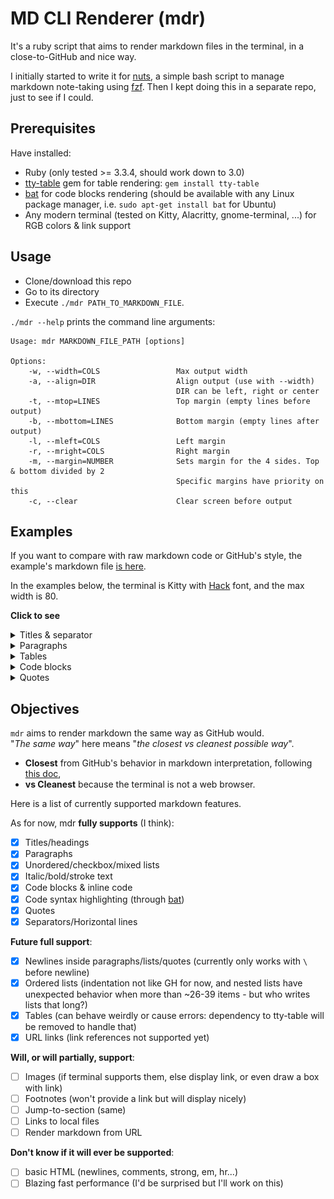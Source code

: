 # MD CLI Renderer (mdr)

It's a ruby script that aims to render markdown files in the terminal, in a close-to-GitHub and nice way.

I initially started to write it for [nuts](https://github.com/ocgg/nuts), a simple bash script to manage markdown note-taking using [fzf](https://github.com/fuzzy-finder/fzf). Then I kept doing this in a separate repo, just to see if I could.

## Prerequisites

Have installed:

- Ruby (only tested >= 3.3.4, should work down to 3.0)
- [tty-table](https://github.com/piotrmurach/tty-table) gem for table rendering: `gem install tty-table`
- [bat](https://github.com/sharkdp/bat) for code blocks rendering (should be available with any Linux package manager, i.e. `sudo apt-get install bat` for Ubuntu)
- Any modern terminal (tested on Kitty, Alacritty, gnome-terminal, ...) for RGB colors & link support

## Usage

- Clone/download this repo
- Go to its directory
- Execute `./mdr PATH_TO_MARKDOWN_FILE`.

`./mdr --help` prints the command line arguments:

```
Usage: mdr MARKDOWN_FILE_PATH [options]

Options:
    -w, --width=COLS                 Max output width
    -a, --align=DIR                  Align output (use with --width)
                                     DIR can be left, right or center
    -t, --mtop=LINES                 Top margin (empty lines before output)
    -b, --mbottom=LINES              Bottom margin (empty lines after output)
    -l, --mleft=COLS                 Left margin
    -r, --mright=COLS                Right margin
    -m, --margin=NUMBER              Sets margin for the 4 sides. Top & bottom divided by 2
                                     Specific margins have priority on this
    -c, --clear                      Clear screen before output
```

## Examples

If you want to compare with raw markdown code or GitHub's style, the example's markdown file [is here](./MD_SUMMARY.md).

In the examples below, the terminal is Kitty with [Hack](https://github.com/source-foundry/Hack) font, and the max width is 80.

**Click to see**

<details>
  <summary>Titles & separator</summary>

  ![Titles](./readme_samples/titles-and-separator.png "Titles & separator")
</details>

<details>
  <summary>Paragraphs</summary>

  ![Paragraphs](./readme_samples/paragraphs.png "Paragraphs")
</details>

<details>
  <summary>Tables</summary>

  ![Tables](./readme_samples/tables.png "Tables")
</details>

<details>
  <summary>Code blocks</summary>

  ![Code blocks](./readme_samples/codeblocks.png "Code blocks")
</details>

<details>
  <summary>Quotes</summary>

  ![Quotes](./readme_samples/quotes.png "Quotes")
</details>

## Objectives

`mdr` aims to render markdown the same way as GitHub would.\
"*The same way*" here means "*the closest vs cleanest possible way*".

- **Closest** from GitHub's behavior in markdown interpretation, following [this doc](https://docs.github.com/fr/get-started/writing-on-github/getting-started-with-writing-and-formatting-on-github/basic-writing-and-formatting-syntax),
- **vs Cleanest** because the terminal is not a web browser.

Here is a list of currently supported markdown features.

As for now, mdr **fully supports** (I think):

- [X] Titles/headings
- [X] Paragraphs
- [X] Unordered/checkbox/mixed lists
- [X] Italic/bold/stroke text
- [X] Code blocks & inline code
- [X] Code syntax highlighting (through [bat](https://github.com/sharkdp/bat))
- [X] Quotes
- [X] Separators/Horizontal lines

**Future full support**:

- [X] Newlines inside paragraphs/lists/quotes (currently only works with `\` before newline)
- [X] Ordered lists (indentation not like GH for now, and nested lists have unexpected behavior when more than ~26-39 items - but who writes lists that long?)
- [X] Tables (can behave weirdly or cause errors: dependency to tty-table will be removed to handle that)
- [X] URL links (link references not supported yet)

**Will, or will partially, support**:

- [ ] Images (if terminal supports them, else display link, or even draw a box with link)
- [ ] Footnotes (won't provide a link but will display nicely)
- [ ] Jump-to-section (same)
- [ ] Links to local files
- [ ] Render markdown from URL

**Don't know if it will ever be supported**:

- [ ] basic HTML (newlines, comments, strong, em, hr...)
- [ ] Blazing fast performance (I'd be surprised but I'll work on this)
